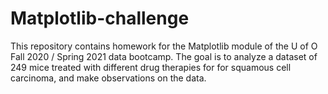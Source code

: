 # Matplotlib-challenge
This repository contains homework for the Matplotlib module of the U of O Fall 2020 / Spring 2021 data bootcamp.
The goal is to analyze a dataset of 249 mice treated with different drug therapies for for squamous cell carcinoma, and make observations on the data.
